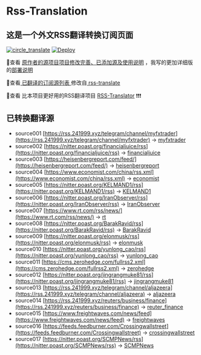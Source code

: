 #  Rss-Translation

## 这是一个外文RSS翻译转换订阅页面 

[![circle_translate](https://github.com/tjsky/Rss-Translation/actions/workflows/circle_translate.yml/badge.svg)](https://github.com/tjsky/Rss-Translation/actions/workflows/circle_translate.yml) [![Deploy](https://github.com/tjsky/Rss-Translation/actions/workflows/jekyll-gh-pages.yml/badge.svg)](https://github.com/tjsky/Rss-Translation/actions/workflows/jekyll-gh-pages.yml)

 📢查看 [原作者的源项目项目修改完善、已添加源及使用说明](https://github.com/tjsky/Rss-Translation/tree/main/illustrate) ，我写的更加详细版的[部署说明](https://www.tjsky.net/tutorial/801)

 📢查看[ 已翻译的订阅源列表 ](https://tjsky.github.io/Rss-Translation) 修改自[ rss-translate ](https://github.com/rcy1314/Rss-Translation)

 📢查看 比本项目更好用的RSS翻译项目 [RSS-Translator](https://github.com/rss-translator/RSS-Translator) ❗️❗️❗️

## 已转换翻译源
 - source001 [https://rss.241999.xyz/telegram/channel/myfxtrader](https://rss.241999.xyz/telegram/channel/myfxtrader) -> [myfxtrader](rss/myfxtrader.xml)
 - source002 [https://nitter.poast.org/financialjuice/rss](https://nitter.poast.org/financialjuice/rss) -> [financialjuice](rss/financialjuice.xml)
 - source003 [https://heisenbergreport.com/feed/](https://heisenbergreport.com/feed/) -> [heisenbergreport](rss/heisenbergreport.xml)
 - source004 [https://www.economist.com/china/rss.xml](https://www.economist.com/china/rss.xml) -> [economist](rss/economist.xml)
 - source005 [https://nitter.poast.org/KELMAND1/rss](https://nitter.poast.org/KELMAND1/rss) -> [KELMAND1](rss/KELMAND1.xml)
 - source006 [https://nitter.poast.org/IranObserver/rss](https://nitter.poast.org/IranObserver/rss) -> [IranObserver](rss/IranObserver.xml)
 - source007 [https://www.rt.com/rss/news/](https://www.rt.com/rss/news/) -> [rt](rss/rt.xml)
 - source008 [https://nitter.poast.org/BarakRavid/rss](https://nitter.poast.org/BarakRavid/rss) -> [BarakRavid](rss/BarakRavid.xml)
 - source009 [https://nitter.poast.org/elonmusk/rss](https://nitter.poast.org/elonmusk/rss) -> [elonmusk](rss/elonmusk.xml)
 - source010 [https://nitter.poast.org/yunlong_cao/rss](https://nitter.poast.org/yunlong_cao/rss) -> [yunlong_cao](rss/yunlong_cao.xml)
 - source011 [https://cms.zerohedge.com/fullrss2.xml](https://cms.zerohedge.com/fullrss2.xml) -> [zerohedge](rss/zerohedge.xml)
 - source012 [https://nitter.poast.org/jingrangmuke81/rss](https://nitter.poast.org/jingrangmuke81/rss) -> [jingrangmuke81](rss/jingrangmuke81.xml)
 - source013 [https://rss.241999.xyz/telegram/channel/aljazeera](https://rss.241999.xyz/telegram/channel/aljazeera) -> [aljazeera](rss/aljazeera.xml)
 - source014 [https://rss.241999.xyz/reuters/business/finance](https://rss.241999.xyz/reuters/business/finance) -> [reuter_finance](rss/reuter_finance.xml)
 - source015 [https://www.freightwaves.com/news/feed](https://www.freightwaves.com/news/feed) -> [freightwaves](rss/freightwaves.xml)
 - source016 [https://feeds.feedburner.com/Crossingwallstreet](https://feeds.feedburner.com/Crossingwallstreet) -> [crossingwallstreet](rss/crossingwallstreet.xml)
 - source017 [https://nitter.poast.org/SCMPNews/rss](https://nitter.poast.org/SCMPNews/rss) -> [SCMPNews](rss/SCMPNews.xml)
